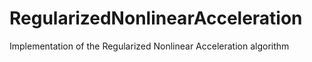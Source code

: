 # RegularizedNonlinearAcceleration
Implementation of the Regularized Nonlinear Acceleration algorithm
